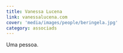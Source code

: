 ```yaml
---
title: Vanessa Lucena
link: vanessalucena.com
cover: 'media/images/people/beringela.jpg'
category: associads
---
```

Uma pessoa.